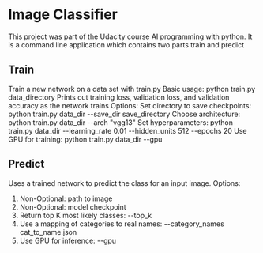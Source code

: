 # Image Classifier
This project was part of the Udacity course AI programming with python.
It is a command line application which contains two parts train and predict

## Train
Train a new network on a data set with train.py
Basic usage: python train.py data_directory
Prints out training loss, validation loss, and validation accuracy as the network trains
Options:
Set directory to save checkpoints: python train.py data_dir --save_dir save_directory
Choose architecture: python train.py data_dir --arch "vgg13"
Set hyperparameters: python train.py data_dir --learning_rate 0.01 --hidden_units 512 --epochs 20
Use GPU for training: python train.py data_dir --gpu

## Predict
Uses a trained network to predict the class for an input image.
Options:
1. Non-Optional: path to image
2. Non-Optional: model checkpoint
3. Return top K most likely classes: --top_k
4. Use a mapping of categories to real names: --category_names cat_to_name.json
5. Use GPU for inference: --gpu   
